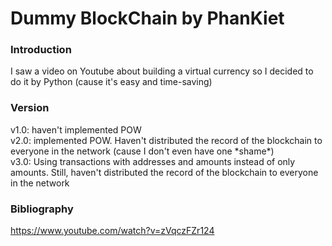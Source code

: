 # Dummy BlockChain by PhanKiet
### Introduction
I saw a video on Youtube about building a virtual currency so I decided to do it by Python (cause it's easy and time-saving)

### Version
v1.0: haven't implemented POW<br>
v2.0: implemented POW. Haven't distributed the record of the blockchain to everyone in the network (cause I don't even have one \*shame\*)<br>
v3.0: Using transactions with addresses and amounts instead of only amounts. Still, haven't distributed the record of the blockchain to everyone in the network<br>
### Bibliography
https://www.youtube.com/watch?v=zVqczFZr124